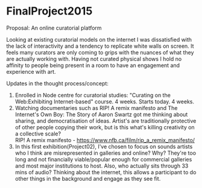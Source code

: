 # FinalProject2015

Proposal: An online curatorial platform

Looking at existing curatorial models on the internet I was dissatisfied with the lack of interactivity and a tendency to replicate white walls on screen. It feels many curators are only coming to grips with the nuances of what they are actually working with. Having not curated physical shows I hold no affinity to people being present in a room to have an engagement and experience with art.  

Updates in the thought process/concept:
1. Enrolled in Node centre for curatorial studies:
"Curating on the Web:Exhibiting Internet-based" course.
4 weeks. Starts today. 4 weeks.
2. Watching documentaries such as RIP! A remix manifesto and The Internet's Own Boy: The Story of Aaron Swartz got me thinking about sharing, and democratisation of ideas. Artist's are traditionally protective of other people copying their work, but is this what's killing creativity on a collective scale?  
    RIP! A remix manifesto - https://www.nfb.ca/film/rip_a_remix_manifesto/
3. In this first exhibition(Project02), I've chosen to focus on sounds artists who I think are misrepresented in galleries and online? Why? They're too long and not financially viable/popular enough for commercial galleries and most major institutions to host. Also, who actually sits through 33 mins of audio? Thinking about the internet, this allows a participant to do other things in the background and engage as they see fit. 
